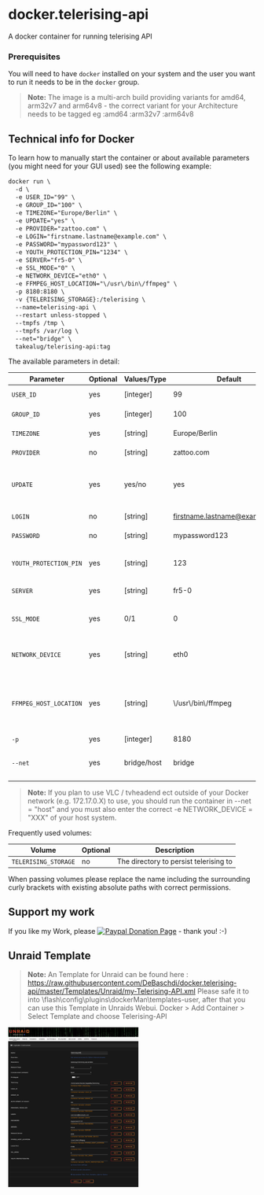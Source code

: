 # docker.telerising-api
A docker container for running telerising API

### Prerequisites
You will need to have `docker` installed on your system and the user you want to run it needs to be in the `docker` group.

> **Note:** The image is a multi-arch build providing variants for amd64, arm32v7 and arm64v8 - the correct variant for your Architecture needs to be tagged eg :amd64 :arm32v7 :arm64v8


## Technical info for Docker
To learn how to manually start the container or about available parameters (you might need for your GUI used) see the following example:

```
docker run \
  -d \
  -e USER_ID="99" \
  -e GROUP_ID="100" \
  -e TIMEZONE="Europe/Berlin" \
  -e UPDATE="yes" \
  -e PROVIDER="zattoo.com" \
  -e LOGIN="firstname.lastname@example.com" \
  -e PASSWORD="mypassword123" \
  -e YOUTH_PROTECTION_PIN="1234" \
  -e SERVER="fr5-0" \
  -e SSL_MODE="0" \
  -e NETWORK_DEVICE="eth0" \
  -e FFMPEG_HOST_LOCATION="\/usr\/bin\/ffmpeg" \
  -p 8180:8180 \
  -v {TELERISING_STORAGE}:/telerising \
  --name=telerising-api \
  --restart unless-stopped \
  --tmpfs /tmp \
  --tmpfs /var/log \
  --net="bridge" \
  takealug/telerising-api:tag
```

The available parameters in detail:

| Parameter | Optional | Values/Type | Default | Description |
| ---- | --- | --- | --- | --- |
| `USER_ID` | yes | [integer] | 99 | UID to run telerising as |
| `GROUP_ID` | yes | [integer] | 100 | GID to run telerising as |
| `TIMEZONE` | yes | [string] | Europe/Berlin | Timezone for the container |
| `PROVIDER` | no | [string] | zattoo.com | The Provider / Reseller u USE |
| `UPDATE` | yes | yes/no | yes | Updates Telerising Script inside This Container each restart |
| `LOGIN` | no | [string] | firstname.lastname@example.com | Your Provider Account NAME |
| `PASSWORD` | no | [string] | mypassword123 | Your Account Password |
| `YOUTH_PROTECTION_PIN` | yes | [string] | 123 | Your Youth Protection Pin to unlock FSK Content |
| `SERVER` | yes | [string] | fr5-0 | The Server u want to use |
| `SSL_MODE` | yes | 0/1 | 0 | Enable / Disable SSL Verify with Provider |
| `NETWORK_DEVICE` | yes | [string] | eth0 | The Device listen to on (nedded for Host-Mode) |
| `FFMPEG_HOST_LOCATION` | yes | [string] | \\/usr\\/bin\\/ffmpeg | The Path to ffmpeg on your TVH/FFMPEG-Client (Special Chars needs to be escapet (\\)|
| `-p` | yes | [integer] | 8180 | Listenport |
| `--net` | yes | bridge/host | bridge | The Network Mode to run The Container in|

> **Note:** If you plan to use VLC / tvheadend ect outside of your Docker network (e.g. 172.17.0.X) to use, you should run the container in --net = "host" and you must also enter the correct -e NETWORK_DEVICE = "XXX" of your host system.

Frequently used volumes:
 
| Volume | Optional | Description |
| ---- | --- | --- |
| `TELERISING_STORAGE` | no | The directory to persist telerising to |


When passing volumes please replace the name including the surrounding curly brackets with existing absolute paths with correct permissions.

## Support my work
If you like my Work, please [![Paypal Donation Page](https://www.paypalobjects.com/en_US/i/btn/btn_donate_SM.gif)](https://paypal.me/DeBaschdi) - thank you! :-)

## Unraid Template
> **Note:** An Template for Unraid can be found here : https://raw.githubusercontent.com/DeBaschdi/docker.telerising-api/master/Templates/Unraid/my-Telerising-API.xml
> Please safe it to into \flash\config\plugins\dockerMan\templates-user, after that you can use this Template in Unraids Webui. Docker > Add Container > Select Template and choose Telerising-API

<img src="https://raw.githubusercontent.com/DeBaschdi/docker.telerising-api/master/Templates/Unraid/Screenshot.png" height="325" width="265">
